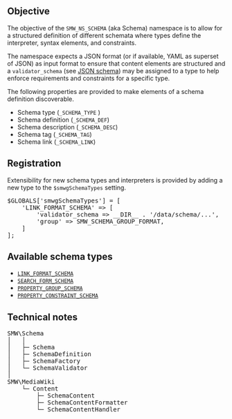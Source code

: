 ## Objective

The objective of the `SMW_NS_SCHEMA` (aka Schema) namespace is to allow for a structured definition of different schemata where types define the interpreter, syntax elements, and constraints.

The namespace expects a JSON format (or if available, YAML as superset of JSON) as input format to ensure that content elements are structured and a `validator_schema` (see [JSON schema][json:schema]) may be assigned to a type to help enforce requirements and constraints for a specific type.

The following properties are provided to make elements of a schema definition discoverable.

* Schema type (`_SCHEMA_TYPE` )
* Schema definition (`_SCHEMA_DEF`)
* Schema description (`_SCHEMA_DESC`)
* Schema tag (`_SCHEMA_TAG`)
* Schema link (`_SCHEMA_LINK`)

## Registration

Extensibility for new schema types and interpreters is provided by adding a new type to the `$smwgSchemaTypes` setting.

<pre>
$GLOBALS['smwgSchemaTypes'] = [
	'LINK_FORMAT_SCHEMA' => [
		'validator_schema => __DIR__ . '/data/schema/...',
		'group' => SMW_SCHEMA_GROUP_FORMAT,
	]
];
</pre>

## Available schema types

- [`LINK_FORMAT_SCHEMA`](https://github.com/SemanticMediaWiki/SemanticMediaWiki/blob/master/src/Schema/docs/link.format.md)
- [`SEARCH_FORM_SCHEMA`](https://github.com/SemanticMediaWiki/SemanticMediaWiki/blob/master/src/Schema/docs/search.form.md)
- [`PROPERTY_GROUP_SCHEMA`](https://github.com/SemanticMediaWiki/SemanticMediaWiki/blob/master/src/Schema/docs/property.group.md)
- [`PROPERTY_CONSTRAINT_SCHEMA`](https://github.com/SemanticMediaWiki/SemanticMediaWiki/blob/master/src/Schema/docs/property.constraint.md)

[json:schema]: http://json-schema.org/

## Technical notes

<pre>
SMW\Schema
│	│
│	├─ Schema
│	├─ SchemaDefinition
│	├─ SchemaFactory
│	└─ SchemaValidator
│
SMW\MediaWiki
	└─ Content
		├─ SchemaContent
		├─ SchemaContentFormatter
		└─ SchemaContentHandler
</pre>
